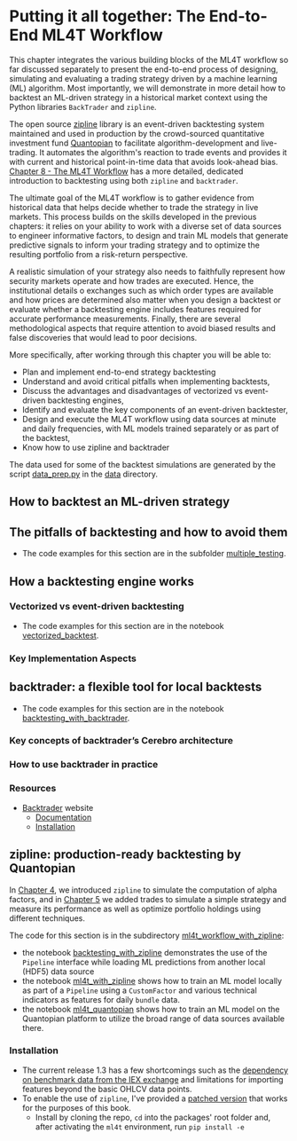 # Putting it all together: The End-to-End ML4T Workflow

This chapter integrates the various building blocks of the ML4T workflow so far discussed separately to present the end-to-end process of designing, simulating and evaluating a trading strategy driven by a machine learning (ML) algorithm. Most importantly, we will demonstrate in more detail how to backtest an ML-driven strategy in a historical market context using the Python libraries `BackTrader` and `zipline`.

The open source [zipline](http://www.zipline.io/index.html) library is an event-driven backtesting system maintained and used in production by the crowd-sourced quantitative investment fund [Quantopian](https://www.quantopian.com/) to facilitate algorithm-development and live-trading. It automates the algorithm's reaction to trade events and provides it with current and historical point-in-time data that avoids look-ahead bias. [Chapter 8 - The ML4T Workflow](../08_strategy_workflow) has a more detailed, dedicated introduction to backtesting using both `zipline` and `backtrader`. 

The ultimate goal of the ML4T workflow is to gather evidence from historical data that helps decide whether to trade the strategy in live markets. This process builds on the skills developed in the previous chapters: it relies on your ability to work with a diverse set of data sources to engineer informative factors, to design and train ML models that generate predictive signals to inform your trading strategy and to optimize the resulting portfolio from a risk-return perspective.

A realistic simulation of your strategy also needs to faithfully represent how security markets operate and how trades are executed. Hence, the institutional details o exchanges such as which order types are available and how prices are determined also matter when you design a backtest or evaluate whether a backtesting engine includes features required for accurate performance measurements. Finally, there are several methodological aspects that require attention to avoid biased results and false discoveries that would lead to poor decisions. 

More specifically, after working through this chapter you will be able to:
- Plan and implement end-to-end strategy backtesting
- Understand and avoid critical pitfalls when implementing backtests,
- Discuss the advantages and disadvantages of vectorized vs event-driven backtesting engines,
- Identify and evaluate the key components of an event-driven backtester,
- Design and execute the ML4T workflow using data sources at minute and daily frequencies, with ML models trained separately or as part of the backtest, 
- Know how to use zipline and backtrader

The data used for some of the backtest simulations are generated by the script [data_prep.py](00_data/data_prep.py) in the [data](00_data) directory.

## How to backtest an ML-driven strategy

## The pitfalls of backtesting and how to avoid them

- The code examples for this section are in the subfolder [multiple_testing](01_multiple_testing).

## How a backtesting engine works

### Vectorized vs event-driven backtesting

- The code examples for this section are in the notebook [vectorized_backtest](02_vectorized_backtest.ipynb).

### Key Implementation Aspects

## backtrader: a flexible tool for local backtests

- The code examples for this section are in the notebook [backtesting_with_backtrader](03_backtesting_with_backtrader.ipynb).

### Key concepts of backtrader’s Cerebro architecture

### How to use backtrader in practice

### Resources

- [Backtrader](https://www.backtrader.com/) website 
    - [Documentation](https://www.backtrader.com/docu/)
    - [Installation](https://www.backtrader.com/docu/installation/)

## zipline: production-ready backtesting by Quantopian

In [Chapter 4](../04_alpha_factor_research), we introduced `zipline` to simulate the computation of alpha factors, and in [Chapter 5](../05_strategy_evaluation) we added trades to simulate a simple strategy and measure its performance as well as optimize portfolio holdings using different techniques.

The code for this section is in the subdirectory [ml4t_workflow_with_zipline](04_ml4t_workflow_with_zipline):
- the notebook [backtesting_with_zipline](04_ml4t_workflow_with_zipline/02_backtesting_with_zipline.ipynb) demonstrates the use of the `Pipeline` interface while loading ML predictions from another local (HDF5) data source
- the notebook [ml4t_with_zipline](04_ml4t_workflow_with_zipline/03_ml4t_with_zipline.ipynb) shows how to train an ML model locally as part of a `Pipeline` using a `CustomFactor` and various technical indicators as features for daily `bundle` data.
- the notebook [ml4t_quantopian](04_ml4t_workflow_with_zipline/04_ml4t_quantopian.ipynb) shows how to train an ML model on the Quantopian platform to utilize the broad range of data sources available there.

### Installation

- The current release 1.3 has a few shortcomings such as the [dependency on benchmark data from the IEX exchange](https://github.com/quantopian/zipline/issues/2480) and limitations for importing features beyond the basic OHLCV data points.
- To enable the use of `zipline`, I've provided a [patched version](https://github.com/stefan-jansen/zipline) that works for the purposes of this book.
    - Install by cloning the repo, `cd` into the packages' root folder and, after activating the `ml4t` environment, run `pip install -e`